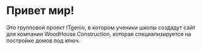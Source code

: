 # Привет мир!
Это групповой проект ITgenio, в котором ученики школы создадут сайт для компании WoodHouse Construction, которая специализируется на постройке домов под ключ.
